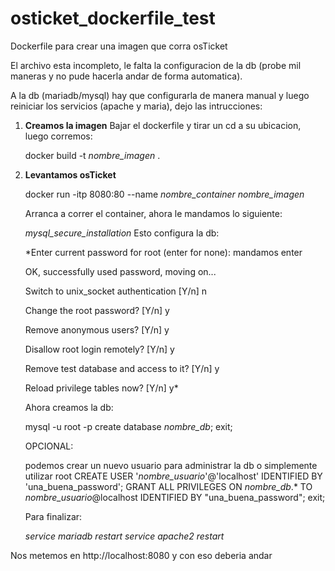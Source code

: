 # osticket_dockerfile_test
Dockerfile para crear una imagen que corra osTicket

El archivo esta incompleto, le falta la configuracion de la db (probe mil maneras y no pude hacerla andar de forma automatica).

A la db (mariadb/mysql) hay que configurarla de manera manual y luego reiniciar los servicios (apache y maria), dejo las intrucciones:

1. **Creamos la imagen**
   Bajar el dockerfile y tirar un cd a su ubicacion, luego corremos:

   docker build -t *nombre_imagen* .

3. **Levantamos osTicket**

   docker run -itp 8080:80 --name *nombre_container* *nombre_imagen*

   Arranca a correr el container, ahora le mandamos lo siguiente:

   *mysql_secure_installation*
   Esto configura la db: 

    *Enter current password for root (enter for none): mandamos enter
   
    OK, successfully used password, moving on...
   
    Switch to unix_socket authentication [Y/n] n
   
    Change the root password? [Y/n] y
   
    Remove anonymous users? [Y/n] y
   
    Disallow root login remotely? [Y/n] y
   
    Remove test database and access to it? [Y/n] y
   
    Reload privilege tables now? [Y/n] y*

   Ahora creamos la db:

   mysql -u root -p
   create database *nombre_db*;
   exit;
   
   OPCIONAL:

   podemos crear un nuevo usuario para administrar la db o simplemente utilizar root
   CREATE USER '*nombre_usuario*'@'localhost' IDENTIFIED BY 'una_buena_password';
   GRANT ALL PRIVILEGES ON *nombre_db*.* TO *nombre_usuario*@localhost IDENTIFIED BY "una_buena_password";
   exit;

   Para finalizar:

   *service mariadb restart*
   *service apache2 restart*

Nos metemos en http://localhost:8080 y con eso deberia andar
   
 
   
